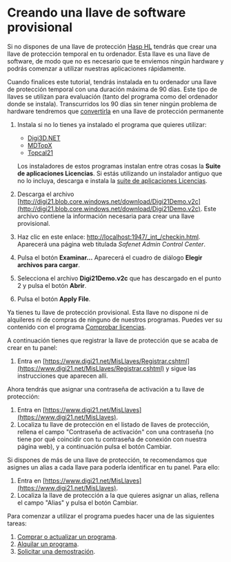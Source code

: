 # Creando una llave de software provisional

Si no dispones de una llave de protección [Hasp HL]() tendrás que crear una llave de protección temporal en tu ordenador. Esta llave es una llave de software, de modo que no es necesario que te enviemos ningún hardware y podrás comenzar a utilizar nuestras aplicaciones rápidamente.  
  
Cuando finalices este tutorial, tendrás instalada en tu ordenador una llave de protección temporal con una duración máxima de 90 días. Este tipo de llaves se utilizan para evaluación \(tanto del programa como del ordenador donde se instala\). Transcurridos los 90 días sin tener ningún problema de hardware tendremos que [convertirla](ConvirtiendoLlaveProvisionalEnPermanente.html) en una llave de protección permanente

1. Instala si no lo tienes ya instalado el programa que quieres utilizar:

   * [Digi3D.NET](https://www.digi21.net/Digi3D/Download)
   * [MDTopX](https://www.digi21.net/MDTop/Download)
   * [Topcal21](https://www.digi21.net/Topcal21/Download)

   Los instaladores de estos programas instalan entre otras cosas la **Suite de aplicaciones Licencias**. Si estás utilizando un instalador antiguo que no lo incluya, descarga e instala la [suite de aplicaciones Licencias](http://digi21.blob.core.windows.net/download/SetupSuiteLicencias_es-ES.exe).    

2. Descarga el archivo [http://digi21.blob.core.windows.net/download/Digi21Demo.v2c](http://digi21.blob.core.windows.net/download/Digi21Demo.v2c). Este archivo contiene la información necesaria para crear una llave provisional.
3. Haz clic en este enlace: [http://localhost:1947/\_int\_/checkin.html](http://localhost:1947/_int_/checkin.html). Aparecerá una página web titulada _Safenet Admin Control Center_.
4. Pulsa el botón **Examinar...** Aparecerá el cuadro de diálogo **Elegir archivos para cargar**.
5. Selecciona el archivo **Digi21Demo.v2c** que has descargado en el punto 2 y pulsa el botón **Abrir**.
6. Pulsa el botón **Apply File**.

Ya tienes tu llave de protección provisional. Esta llave no dispone ni de alquileres ni de compras de ninguno de nuestros programas. Puedes ver su contenido con el programa [Comprobar licencias](ComprobarLicencias.html).

A continuación tienes que registrar la llave de protección que se acaba de crear en tu panel:

1. Entra en [https://www.digi21.net/MisLlaves/Registrar.cshtml](https://www.digi21.net/MisLlaves/Registrar.cshtml) y sigue las instrucciones que aparecen allí.

Ahora tendrás que asignar una contraseña de activación a tu llave de protección:

1. Entra en [https://www.digi21.net/MisLlaves](https://www.digi21.net/MisLlaves).
2. Localiza tu llave de protección en el listado de llaves de protección, rellena el campo "Contraseña de activación" con una contraseña \(no tiene por qué coincidir con tu contraseña de conexión con nuestra página web\), y a continuación pulsa el botón Cambiar.

Si dispones de más de una llave de protección, te recomendamos que asignes un alias a cada llave para poderla identificar en tu panel. Para ello:

1. Entra en [https://www.digi21.net/MisLlaves](https://www.digi21.net/MisLlaves).
2. Localiza la llave de protección a la que quieres asignar un alias, rellena el campo "Alias" y pulsa el botón Cambiar.

Para comenzar a utilizar el programa puedes hacer una de las siguientes tareas:

1. [Comprar o actualizar un programa](ComprasYSubscriptiones.html).
2. [Alquilar un programa](Alquileres.html).
3. [Solicitar una demostración](Demostraciones.html).

